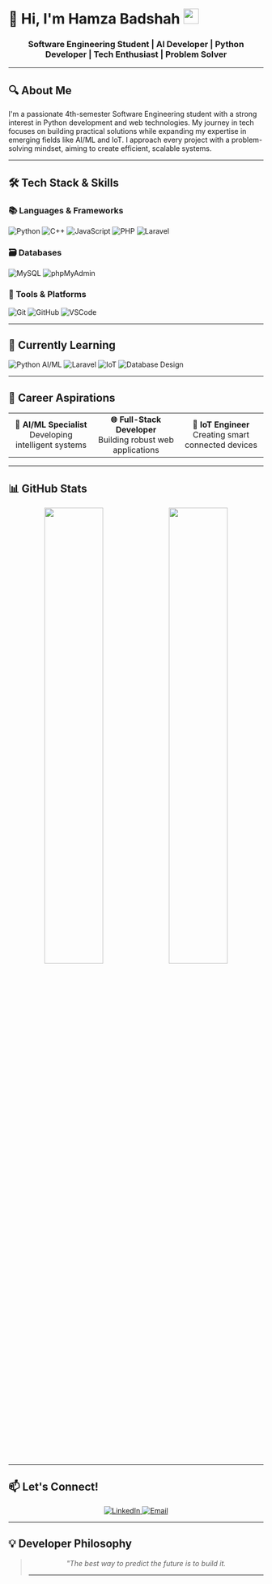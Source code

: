 # 🚀 Hi, I'm Hamza Badshah <img src="https://media.giphy.com/media/hvRJCLFzcasrR4ia7z/giphy.gif" width="30px">

<h3 align="center">
  <strong>Software Engineering Student</strong> | AI Developer | 
  <strong>Python Developer</strong> | 
  <strong>Tech Enthusiast</strong> | 
  <strong>Problem Solver</strong>
</h3>

---

## 🔍 About Me

  I'm a passionate 4th-semester Software Engineering student with a strong interest in Python development and web technologies. My journey in tech focuses on building practical solutions while expanding my expertise in emerging fields like AI/ML and IoT. I approach every project with a problem-solving mindset, aiming to create efficient, scalable systems.
</p>

---

## 🛠️ Tech Stack & Skills

### 📚 Languages & Frameworks
<p>
  <img src="https://img.shields.io/badge/Python-3776AB?style=for-the-badge&logo=python&logoColor=white" alt="Python"/>
  <img src="https://img.shields.io/badge/C++-00599C?style=for-the-badge&logo=c%2B%2B&logoColor=white" alt="C++"/>
  <img src="https://img.shields.io/badge/JavaScript-F7DF1E?style=for-the-badge&logo=javascript&logoColor=black" alt="JavaScript"/>
  <img src="https://img.shields.io/badge/PHP-777BB4?style=for-the-badge&logo=php&logoColor=white" alt="PHP"/>
  <img src="https://img.shields.io/badge/Laravel-FF2D20?style=for-the-badge&logo=laravel&logoColor=white" alt="Laravel"/>
</p>

### 🗃️ Databases
<p>
  <img src="https://img.shields.io/badge/MySQL-4479A1?style=for-the-badge&logo=mysql&logoColor=white" alt="MySQL"/>
  <img src="https://img.shields.io/badge/phpMyAdmin-6C78AF?style=for-the-badge&logo=phpmyadmin&logoColor=white" alt="phpMyAdmin"/>
</p>

### 🔧 Tools & Platforms
<p>
  <img src="https://img.shields.io/badge/Git-F05032?style=for-the-badge&logo=git&logoColor=white" alt="Git"/>
  <img src="https://img.shields.io/badge/GitHub-181717?style=for-the-badge&logo=github&logoColor=white" alt="GitHub"/>
  <img src="https://img.shields.io/badge/VSCode-007ACC?style=for-the-badge&logo=visual-studio-code&logoColor=white" alt="VSCode"/>
</p>

---

## 🌱 Currently Learning
<p>
  <img src="https://img.shields.io/badge/Python_AI/ML-FFD43B?style=flat&logo=python&logoColor=blue" alt="Python AI/ML"/>
  <img src="https://img.shields.io/badge/Laravel-FF2D20?style=flat&logo=laravel&logoColor=white" alt="Laravel"/>
  <img src="https://img.shields.io/badge/IoT-FF6F00?style=flat&logo=arduino&logoColor=white" alt="IoT"/>
  <img src="https://img.shields.io/badge/Database_Design-336791?style=flat&logo=mysql&logoColor=white" alt="Database Design"/>
</p>

---

## 🚀 Career Aspirations
<div align="center">
  <table>
    <tr>
      <td width="33%" align="center">
        <strong>🤖 AI/ML Specialist</strong><br/>
        Developing intelligent systems
      </td>
      <td width="33%" align="center">
        <strong>🌐 Full-Stack Developer</strong><br/>
        Building robust web applications
      </td>
      <td width="33%" align="center">
        <strong>🔌 IoT Engineer</strong><br/>
        Creating smart connected devices
      </td>
    </tr>
  </table>
</div>

---

## 📊 GitHub Stats
<p align="center">
  <img width="48%" src="https://github-readme-stats.vercel.app/api?username=hamzabadshah10&show_icons=true&theme=radical" />
  <img width="48%" src="https://github-readme-streak-stats.herokuapp.com/?user=yourusername&theme=radical" />
</p>

---

## 📫 Let's Connect!
<p align="center">
  <a href="https://www.linkedin.com/in/hamza-badshah-8aa304286">
    <img src="https://img.shields.io/badge/LinkedIn-0077B5?style=for-the-badge&logo=linkedin&logoColor=white" alt="LinkedIn"/>
  </a>
  <a href="mailto:hamzabadshah2592@gmail.com">
    <img src="https://img.shields.io/badge/Email-D14836?style=for-the-badge&logo=gmail&logoColor=white" alt="Email"/>
  </a>
</p>

---

## 💡 Developer Philosophy
<blockquote align="center">
  <i>"The best way to predict the future is to build it.

---

